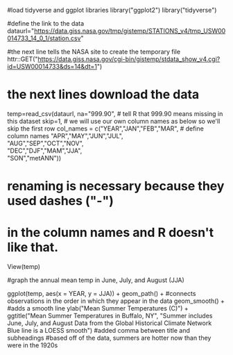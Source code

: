 #load tidyverse and ggplot libraries 
library("ggplot2")
library("tidyverse")

#define the link to the data 
dataurl="https://data.giss.nasa.gov/tmp/gistemp/STATIONS_v4/tmp_USW00014733_14_0_1/station.csv"

#the next line tells the NASA site to create the temporary file
httr::GET("https://data.giss.nasa.gov/cgi-bin/gistemp/stdata_show_v4.cgi?id=USW00014733&ds=14&dt=1")

# the next lines download the data
temp=read_csv(dataurl, 
              na="999.90", # tell R that 999.90 means missing in this dataset
              skip=1, # we will use our own column names as below so we'll skip the first row
              col_names = c("YEAR","JAN","FEB","MAR", # define column names 
                            "APR","MAY","JUN","JUL",  
                            "AUG","SEP","OCT","NOV",  
                            "DEC","DJF","MAM","JJA",  
                            "SON","metANN"))
# renaming is necessary because they used dashes ("-")
# in the column names and R doesn't like that.

View(temp)

#graph the annual mean temp in June, July, and August (JJA)

ggplot(temp, aes(x = YEAR, y = JJA)) +
  geom_path() + #connects observations in the order in which they appear in the data
  geom_smooth() + #adds a smooth line
  ylab("Mean Summer Temperatures (C)") + 
  ggtitle("Mean Summer Temperatures in Buffalo, NY", "Summer includes June, July, and August Data from the Global
          Historical Climate Network
          Blue line is a LOESS smooth") #added comma between title and subheadings
#based off of the data, summers are hotter now than they were in the 1920s 